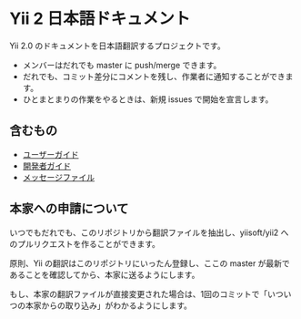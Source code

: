 Yii 2 日本語ドキュメント
===========================

Yii 2.0 のドキュメントを日本語翻訳するプロジェクトです。

- メンバーはだれでも master に push/merge できます。
- だれでも、コミット差分にコメントを残し、作業者に通知することができます。
- ひとまとまりの作業をやるときは、新規 issues で開始を宣言します。

## 含むもの

- [ユーザーガイド](docs/guide-ja)
- [開発者ガイド](docs/internals-ja)
- [メッセージファイル](framework/messages/ja/yii.php)

## 本家への申請について

いつでもだれでも、このリポジトリから翻訳ファイルを抽出し、yiisoft/yii2 へのプルリクエストを作ることができます。

原則、Yii の翻訳はこのリポジトリにいったん登録し、ここの master が最新であることを確認してから、本家に送るようにします。

もし、本家の翻訳ファイルが直接変更された場合は、1回のコミットで「いついつの本家からの取り込み」がわかるようにします。
